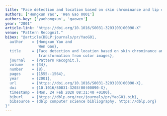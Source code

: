 ```yaml
---
title: "Face detection and location based on skin chrominance and lip chrominance transformation from color images"
authors: ['Hongxun Yao', 'Wen Gao 0001']
authors-key: ['yaohongxun', 'gaowen']
year: "2001"
article-link: "https://doi.org/10.1016/S0031-3203(00)00090-X"
venue: "Pattern Recognit."
bibex: "@article{DBLP:journals/pr/YaoG01,
  author    = {Hongxun Yao and
               Wen Gao},
  title     = {Face detection and location based on skin chrominance and lip chrominance
               transformation from color images},
  journal   = {Pattern Recognit.},
  volume    = {34},
  number    = {8},
  pages     = {1555--1564},
  year      = {2001},
  url       = {https://doi.org/10.1016/S0031-3203(00)00090-X},
  doi       = {10.1016/S0031-3203(00)00090-X},
  timestamp = {Mon, 24 Feb 2020 08:31:40 +0100},
  biburl    = {https://dblp.org/rec/journals/pr/YaoG01.bib},
  bibsource = {dblp computer science bibliography, https://dblp.org}
}"
---
```

